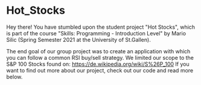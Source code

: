 # Hot_Stocks

Hey there! You have stumbled upon the student project "Hot Stocks", which is part of the course "Skills: Programming - Introduction Level" by Mario Silic (Spring Semester 2021 at the University of St.Gallen).

The end goal of our group project was to create an application with which you can follow a common RSI buy/sell strategy. We limited our scope to the S&P 100 Stocks found on: https://de.wikipedia.org/wiki/S%26P_100
If you want to find out more about our project, check out our code and read more below. 
